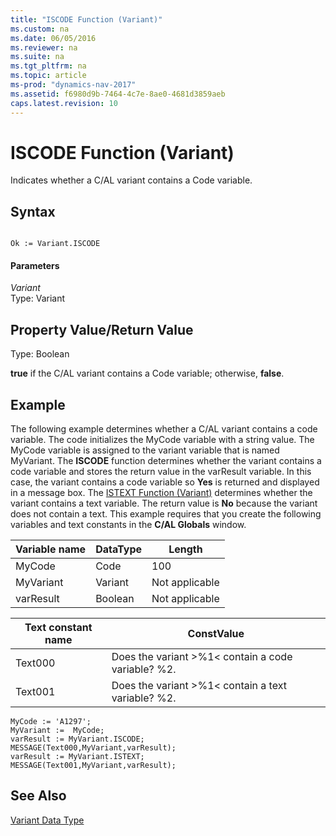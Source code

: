 ```yaml
---
title: "ISCODE Function (Variant)"
ms.custom: na
ms.date: 06/05/2016
ms.reviewer: na
ms.suite: na
ms.tgt_pltfrm: na
ms.topic: article
ms-prod: "dynamics-nav-2017"
ms.assetid: f6980d9b-7464-4c7e-8ae0-4681d3859aeb
caps.latest.revision: 10
---
```

# ISCODE Function (Variant)
Indicates whether a C\/AL variant contains a Code variable.  
  
## Syntax  
  
```  
  
Ok := Variant.ISCODE  
```  
  
#### Parameters  
 *Variant*  
 Type: Variant  
  
## Property Value/Return Value  
 Type: Boolean  
  
 **true** if the C\/AL variant contains a Code variable; otherwise, **false**.  
  
## Example  
 The following example determines whether a C\/AL variant contains a code variable. The code initializes the MyCode variable with a string value. The MyCode variable is assigned to the variant variable that is named MyVariant. The **ISCODE** function determines whether the variant contains a code variable and stores the return value in the varResult variable. In this case, the variant contains a code variable so **Yes** is returned and displayed in a message box. The [ISTEXT Function \(Variant\)](ISTEXT-Function--Variant-.md) determines whether the variant contains a text variable. The return value is **No** because the variant does not contain a text. This example requires that you create the following variables and text constants in the **C\/AL Globals** window.  
  
|Variable name|DataType|Length|  
|-------------------|--------------|------------|  
|MyCode|Code|100|  
|MyVariant|Variant|Not applicable|  
|varResult|Boolean|Not applicable|  
  
|Text constant name|ConstValue|  
|------------------------|----------------|  
|Text000|Does the variant \>%1\< contain a code variable? %2.|  
|Text001|Does the variant \>%1\< contain a text variable? %2.|  
  
```  
MyCode := 'A1297';  
MyVariant :=  MyCode;  
varResult := MyVariant.ISCODE;  
MESSAGE(Text000,MyVariant,varResult);  
varResult := MyVariant.ISTEXT;  
MESSAGE(Text001,MyVariant,varResult);  
```  
  
## See Also  
 [Variant Data Type](Variant-Data-Type.md)